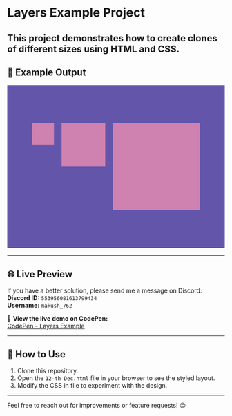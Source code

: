# Layers Example Project

This project demonstrates how to create clones of different sizes using HTML and CSS.
---

## 📸 Example Output

![Example](/12-th%20Dec/target_NY19hm6@2x.png)

---

## 🌐 Live Preview

If you have a better solution, please send me a message on Discord:  
**Discord ID:** `553956081613799434`  
**Username:** `makush_762`

🔗 **View the live demo on CodePen:**  
[CodePen - Layers Example](https://codepen.io/Roman_762_/pen/xbKELyz)

---

## 🚀 How to Use

1. Clone this repository.
2. Open the `12-th Dec.html` file in your browser to see the styled layout.
3. Modify the CSS in file to experiment with the design.

---

Feel free to reach out for improvements or feature requests! 😊
